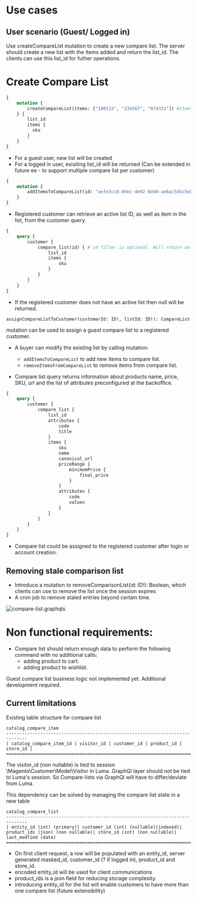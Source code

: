 # Use cases

## User scenario (Guest/ Logged in) 

Use createCompareList mutation to create a new compare list. The server should create a new list with the items added and return the list_id. The clients can use this list_id for futher operations.

# Create Compare List
```graphql
{
    mutation {
        createCompareList(items: ["100123", "234567", "874321"]) #items optional
    } {
        list_id
        items {
          sku
        }
    }
}
```
* For a guest user, new list will be created
* For a logged in user, exisiting list_id will be returned (Can be extended in future ee - to support multiple compare list per customer)


```graphql
{
    mutation {
        addItemsToCompareList(id: "aefe3cc0-89ec-4e92-8eb0-ae6ac545c5e8", items: ["100123", "234567", "874321"])
    }
}
```
* Registered customer can retrieve an active list ID, as well as item in the list, from the customer query.
```graphql
{
    query {
        customer {
            compare_list(id) { # id filter is optional. Will return an array of compare lists (Future extensibility)
                list_id
                items {
                    sku
                }
            }
        }
    }
}
```
* If the registered customer does not have an active list then null will be returned.

```
assignCompareListToCustomer(customerId: ID!, listId: ID!): CompareList 
```
mutation can be used to assign a guest compare list to a registered customer.

* A buyer can modify the existing list by calling mutation: 
  * `addItemsToCompareList` to add new items to compare list.
  * `removeItemsFromCompareList` to remove items from compare list.

* Compare list query returns information about 
products name, price, SKU, url and the list of attributes
preconfigured at the backoffice.
  
```graphql
{
    query {
        customer {
            compare_list {
                list_id
                attributes {
                    code
                    title
                }
                items {
                    sku
                    name
                    canonical_url
                    priceRange {
                        minimumPrice {
                            final_price
                        }
                    }
                    attributes {
                        code
                        values
                    }
                }
            }
        }
    }
}
```

* Compare list could be assigned to the registered customer after login or account creation. 

## Removing stale comparison list
* Introduce a mutation to removeComparisonList(id: ID!): Boolean, which clients can use to remove the list once the session expires
* A cron job to remove staled entries beyond certain time.

![compare-list.graphqls](compare-list/compare-list.png)

# Non functional requirements:
* Compare list should return enough data to perform the following command with no additional calls: 
  * adding product to cart.
  * adding product to wishlist.
  
Guest compare list business logic not implemented yet. Additional development required.

## Current limitations

Existing table structure for compare list
```
catalog_compare_item
------------------------------------------------------------------------------
| catalog_compare_item_id | visitor_id | customer_id | product_id | store_id |
==============================================================================
```
The visitor_id (non nullable) is tied to session \Magento\Customer\Model\Visitor in Luma. GraphQl layer should not be tied to Luma's session. So Compare-lists via GraphQl will have to differ/deviate from Luma.

This dependency can be solved by managing the compare list state in a new table
```
catalog_compare_list
------------------------------------------------------------------------------
| entity_id (int) (primary)| customer_id (int) (nullable)(indexed)| product_ids (json) (non nullable)| store_id (int) (non nullable)| last_modfied (date)
==============================================================================
```
* On first client request, a row will be populated with an entity_id, server generated masked_id, customer_id (? if logged in), product_id and store_id.
* encoded entity_id will be used for client communications
* product_ids is a json field for reducing storage complexity. 
* introducing entity_id for the list will enable customers to have more than one compare list (future extensibility)
